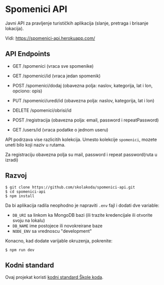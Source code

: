 # Spomenici API

Javni API za pravljenje turističkih aplikacija (slanje, pretraga i brisanje lokacija).

Vidi: https://spomenici-api.herokuapp.com/

## API Endpoints

- GET /spomenici (vraca sve spomenike)
- GET /spomenici/id (vraca jedan spomenik)
- POST /spomenici/dodaj (obavezna polja: naslov, kategorija, lat i lon, opciono: opis)
- PUT /spomenici/uredi/id (obavezna polja: naslov, kategorija, lat i lon)
- DELETE /spomenici/obrisi/id


- POST /registracija (obavezna polja: email, password i repeatPassword)
- GET /users/id (vraca podatke o jednom useru)

API podrzava vise razlicitih kolekcija. Umesto kolekcije `spomenici`, mozete uneti bilo koji naziv u rutama.

Za registraciju obavezna polja su mail, password i repeat password(ruta u izradi)

## Razvoj

```
$ git clone https://github.com/skolakoda/spomenici-api.git
$ cd spomenici-api
$ npm install
```

Da bi aplikacija radila neophodno je napraviti `.env` fajl i dodati dve variable:

- `DB_URI` sa linkom ka MongoDB bazi (ili trazite kredencijale ili otvorite svoju na lokalu)
- `DB_NAME` ime postojece ili novokreirane baze
- `NODE_ENV` sa vrednoscu "development"

Konacno, kad dodate varijable okruzenja, pokrenite:

```
$ npm run dev
```

## Kodni standard

Ovaj projekat koristi [kodni standard Škole koda](https://github.com/skolakoda/kodni-standard).
